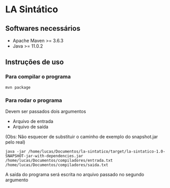 # LA Sintático

## Softwares necessários

- Apache Maven >= 3.6.3
- Java >= 11.0.2

## Instruções de uso

### Para compilar o programa

    mvn package

### Para rodar o programa

Devem ser passados dois argumentos

- Arquivo de entrada
- Arquivo de saída

(Obs: Não esquecer de substituir o caminho de exemplo do snapshot.jar pelo real)

    java -jar /home/lucas/Documentos/la-sintatico/target/la-sintatico-1.0-SNAPSHOT-jar-with-dependencies.jar /home/lucas/Documentos/compiladores/entrada.txt /home/lucas/Documentos/compiladores/saida.txt

A saída do programa será escrita no arquivo passado no segundo argumento
